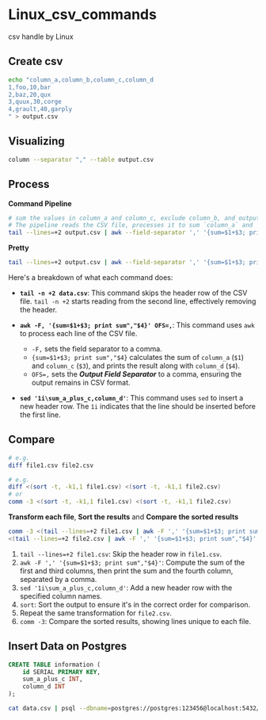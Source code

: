 # Linux_csv_commands
csv handle by Linux


## Create csv
```sh
echo "column_a,column_b,column_c,column_d
1,foo,10,bar
2,baz,20,qux
3,quux,30,corge
4,grault,40,garply
" > output.csv
```

## Visualizing
```sh
column --separator "," --table output.csv
```

## Process
**Command Pipeline**
```sh
# sum the values in column_a and column_c, exclude column_b, and output the result.
# The pipeline reads the CSV file, processes it to sum `column_a` and `column_c`, excludes `column_b`, and adds a new header row to the output. This approach is efficient for processing large CSV files as it uses stream processing without creating intermediate files.
tail --lines=+2 output.csv | awk --field-separator ',' '{sum=$1+$3; print sum","$4}' OFS="," | sed '1i\sum_a_plus_c,column_d' 
```
**Pretty**
```sh
tail --lines=+2 output.csv | awk --field-separator ',' '{sum=$1+$3; print sum","$4}' OFS="," | sed '1i\sum_a_plus_c,column_d' | column --separator "," --table
```

   Here's a breakdown of what each command does:

   - **`tail -n +2 data.csv`**: This command skips the header row of the CSV file. `tail -n +2` starts reading from the second line, effectively removing the header.

   - **`awk -F, '{sum=$1+$3; print sum","$4}' OFS=,`**: This command uses `awk` to process each line of the CSV file.
     - `-F,` sets the field separator to a comma.
     - `{sum=$1+$3; print sum","$4}` calculates the sum of `column_a` (`$1`) and `column_c` (`$3`), and prints the result along with `column_d` (`$4`).
     - `OFS=,` sets the ***Output Field Separator*** to a comma, ensuring the output remains in CSV format.

   - **`sed '1i\sum_a_plus_c,column_d'`**: This command uses `sed` to insert a new header row. The `1i` indicates that the line should be inserted before the first line.


## Compare

```sh
# e.g.
diff file1.csv file2.csv

# e.g.
diff <(sort -t, -k1,1 file1.csv) <(sort -t, -k1,1 file2.csv)
# or
comm -3 <(sort -t, -k1,1 file1.csv) <(sort -t, -k1,1 file2.csv)
```

**Transform each file**, **Sort the results** and **Compare the sorted results**
```sh
comm -3 <(tail --lines=+2 file1.csv | awk -F ',' '{sum=$1+$3; print sum","$4}' | sed '1i\sum_a_plus_c,column_d' | sort) \
<(tail --lines=+2 file2.csv | awk -F ',' '{sum=$1+$3; print sum","$4}' | sed '1i\sum_a_plus_c,column_d' | sort)
```

1. `tail --lines=+2 file1.csv`: Skip the header row in `file1.csv`.
2. `awk -F ',' '{sum=$1+$3; print sum","$4}'`: Compute the sum of the first and third columns, then print the sum and the fourth column, separated by a comma.
3. `sed '1i\sum_a_plus_c,column_d'`: Add a new header row with the specified column names.
4. `sort`: Sort the output to ensure it's in the correct order for comparison.
5. Repeat the same transformation for `file2.csv`.
6. `comm -3`: Compare the sorted results, showing lines unique to each file.

## Insert Data on Postgres
```sql
CREATE TABLE information (
    id SERIAL PRIMARY KEY,
    sum_a_plus_c INT,
    column_d INT
);
```
```sh
cat data.csv | psql --dbname=postgres://postgres:123456@localhost:5432/test --command "COPY information(sum_a_plus_c, column_d) FROM STDIN WITH (FORMAT csv, DELIMITER ',', HEADER true);"
```



